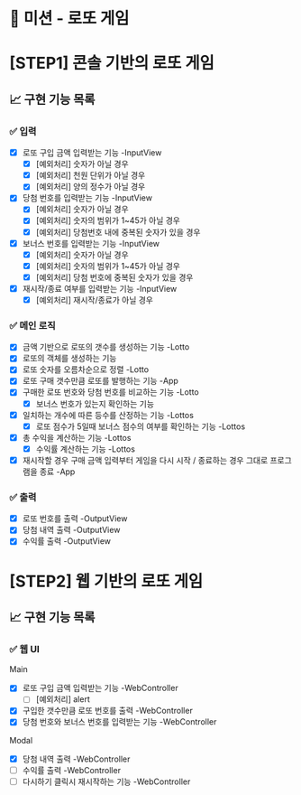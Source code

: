 # 🚀 미션 - 로또 게임

# [STEP1] 콘솔 기반의 로또 게임

## 📈 구현 기능 목록

### ✅ 입력

- [x] 로또 구입 금액 입력받는 기능 -InputView
  - [x] [예외처리] 숫자가 아닐 경우
  - [x] [예외처리] 천원 단위가 아닐 경우
  - [x] [예외처리] 양의 정수가 아닐 경우
- [x] 당첨 번호를 입력받는 기능 -InputView
  - [x] [예외처리] 숫자가 아닐 경우
  - [x] [예외처리] 숫자의 범위가 1~45가 아닐 경우
  - [x] [예외처리] 당첨번호 내에 중복된 숫자가 있을 경우
- [x] 보너스 번호를 입력받는 기능 -InputView
  - [x] [예외처리] 숫자가 아닐 경우
  - [x] [예외처리] 숫자의 범위가 1~45가 아닐 경우
  - [x] [예외처리] 당첨 번호에 중복된 숫자가 있을 경우
- [x] 재시작/종료 여부를 입력받는 기능 -InputView
  - [x] [예외처리] 재시작/종료가 아닐 경우

### ✅ 메인 로직

- [x] 금액 기반으로 로또의 갯수를 생성하는 기능 -Lotto
- [x] 로또의 객체를 생성하는 기능
- [x] 로또 숫자를 오름차순으로 정렬 -Lotto
- [x] 로또 구매 갯수만큼 로또를 발행하는 기능 -App
- [x] 구매한 로또 번호와 당첨 번호를 비교하는 기능 -Lotto
  - [x] 보너스 번호가 있는지 확인하는 기능
- [x] 일치하는 개수에 따른 등수를 산정하는 기능 -Lottos
  - [x] 로또 점수가 5일때 보너스 점수의 여부를 확인하는 기능 -Lottos
- [x] 총 수익을 계산하는 기능 -Lottos
  - [x] 수익률 계산하는 기능 -Lottos
- [x] 재시작할 경우 구매 금액 입력부터 게임을 다시 시작 / 종료하는 경우 그대로 프로그램을 종료 -App

### ✅ 출력

- [x] 로또 번호를 출력 -OutputView
- [x] 당첨 내역 출력 -OutputView
- [x] 수익률 출력 -OutputView

# [STEP2] 웹 기반의 로또 게임

## 📈 구현 기능 목록

### ✅ 웹 UI

Main
- [X] 로또 구입 금액 입력받는 기능 -WebController
  - [ ] [예외처리] alert
- [X] 구입한 갯수만큼 로또 번호를 출력 -WebController
- [X] 당첨 번호와 보너스 번호를 입력받는 기능 -WebController

Modal
- [X] 당첨 내역 출력 -WebController
- [ ] 수익률 출력 -WebController
- [ ] 다시하기 클릭시 재시작하는 기능 -WebController